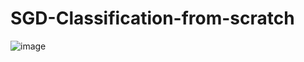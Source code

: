 # SGD-Classification-from-scratch

![image](https://github.com/user-attachments/assets/2496c3ae-4ec9-4bfe-a7f2-599db90d43cb)
